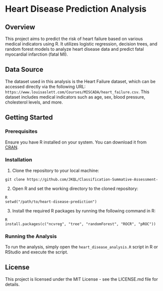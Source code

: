 # Heart Disease Prediction Analysis

## Overview
This project aims to predict the risk of heart failure based on various medical indicators using R. It utilizes logistic regression, decision trees, and random forest models to analyze heart disease data and predict fatal myocardial infarction (fatal MI).

## Data Source
The dataset used in this analysis is the Heart Failure dataset, which can be accessed directly via the following URL: `https://www.louisaslett.com/Courses/MISCADA/heart_failure.csv`. This dataset includes medical indicators such as age, sex, blood pressure, cholesterol levels, and more.

## Getting Started

### Prerequisites
Ensure you have R installed on your system. You can download it from [CRAN](https://cran.r-project.org/).

### Installation
1. Clone the repository to your local machine:
``` 
git clone https://github.com/JKQL/Classification-Summative-Assessment-
``` 
2. Open R and set the working directory to the cloned repository:
``` 
R
setwd("/path/to/heart-disease-prediction")
``` 
3. Install the required R packages by running the following command in R:
``` 
R
install.packages(c("ncvreg", "tree", "randomForest", "ROCR", "pROC"))
``` 
### Running the Analysis
To run the analysis, simply open the `heart_disease_analysis.R` script in R or RStudio and execute the script.

## License
This project is licensed under the MIT License - see the LICENSE.md file for details.
